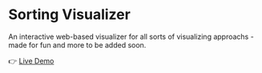 # Sorting Visualizer

An interactive web-based visualizer for all sorts of visualizing approachs - made for fun and more to be added soon.

👉 [Live Demo](https://jc-sorting-visualizer.netlify.app/)
